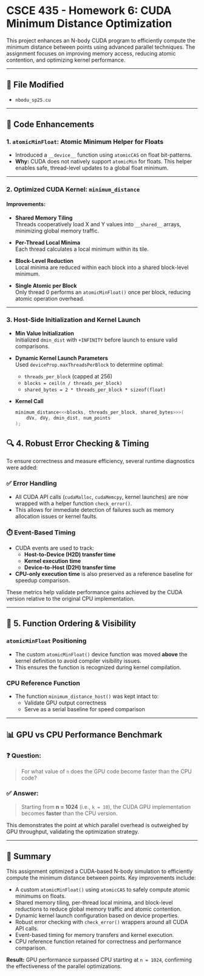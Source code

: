 # CSCE 435 - Homework 6: CUDA Minimum Distance Optimization

This project enhances an N-body CUDA program to efficiently compute the minimum distance between points using advanced parallel techniques. The assignment focuses on improving memory access, reducing atomic contention, and optimizing kernel performance.

---

## 📁 File Modified
- `nbodu_sp25.cu`

---

## 🔧 Code Enhancements

### 1. `atomicMinFloat`: Atomic Minimum Helper for Floats
- Introduced a `__device__` function using `atomicCAS` on float bit-patterns.
- **Why:** CUDA does not natively support `atomicMin` for floats. This helper enables safe, thread-level updates to a global float minimum.

---

### 2. Optimized CUDA Kernel: `minimum_distance`

#### Improvements:
- **Shared Memory Tiling**  
  Threads cooperatively load X and Y values into `__shared__` arrays, minimizing global memory traffic.
  
- **Per-Thread Local Minima**  
  Each thread calculates a local minimum within its tile.

- **Block-Level Reduction**  
  Local minima are reduced within each block into a shared block-level minimum.

- **Single Atomic per Block**  
  Only thread 0 performs an `atomicMinFloat()` once per block, reducing atomic operation overhead.

---

### 3. Host-Side Initialization and Kernel Launch

- **Min Value Initialization**  
  Initialized `dmin_dist` with `+INFINITY` before launch to ensure valid comparisons.

- **Dynamic Kernel Launch Parameters**  
  Used `deviceProp.maxThreadsPerBlock` to determine optimal:
  - `threads_per_block` (capped at 256)
  - `blocks = ceil(n / threads_per_block)`
  - `shared_bytes = 2 * threads_per_block * sizeof(float)`

- **Kernel Call**  
  ```cpp
  minimum_distance<<<blocks, threads_per_block, shared_bytes>>>(
      dVx, dVy, dmin_dist, num_points
  );

## 🔍 4. Robust Error Checking & Timing

To ensure correctness and measure efficiency, several runtime diagnostics were added:

### ✅ Error Handling
- All CUDA API calls (`cudaMalloc`, `cudaMemcpy`, kernel launches) are now wrapped with a helper function `check_error()`.
- This allows for immediate detection of failures such as memory allocation issues or kernel faults.

### ⏱️ Event-Based Timing
- CUDA events are used to track:
  - **Host-to-Device (H2D) transfer time**
  - **Kernel execution time**
  - **Device-to-Host (D2H) transfer time**
- **CPU-only execution time** is also preserved as a reference baseline for speedup comparison.

These metrics help validate performance gains achieved by the CUDA version relative to the original CPU implementation.

---

## 📐 5. Function Ordering & Visibility

### `atomicMinFloat` Positioning
- The custom `atomicMinFloat()` device function was moved **above** the kernel definition to avoid compiler visibility issues.
- This ensures the function is recognized during kernel compilation.

### CPU Reference Function
- The function `minimum_distance_host()` was kept intact to:
  - Validate GPU output correctness
  - Serve as a serial baseline for speed comparison

---

## 📊 GPU vs CPU Performance Benchmark

### ❓ Question:
> For what value of `n` does the GPU code become faster than the CPU code?

### ✅ Answer:
> Starting from **n = 1024** (i.e., `k = 10`), the CUDA GPU implementation becomes **faster** than the CPU version.

This demonstrates the point at which parallel overhead is outweighed by GPU throughput, validating the optimization strategy.

---

## 📝 Summary

This assignment optimized a CUDA-based N-body simulation to efficiently compute the minimum distance between points. Key improvements include:

- A custom `atomicMinFloat()` using `atomicCAS` to safely compute atomic minimums on floats.
- Shared memory tiling, per-thread local minima, and block-level reductions to reduce global memory traffic and atomic contention.
- Dynamic kernel launch configuration based on device properties.
- Robust error checking with `check_error()` wrappers around all CUDA API calls.
- Event-based timing for memory transfers and kernel execution.
- CPU reference function retained for correctness and performance comparison.

**Result:** GPU performance surpassed CPU starting at `n = 1024`, confirming the effectiveness of the parallel optimizations.


